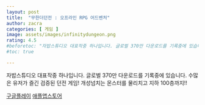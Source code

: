 ```yaml
---
layout: post
title:  "무한더던전 : 오프라인 RPG 어드벤처"
author: zacra
categories: [ 게임 ]
image: assets/images/infinitydungeon.png
rating: 4.5
#beforetoc: "자밥스튜디오 대표작중 하나입니다. 글로벌 370만 다운로드를 기록중에 있습니다."
#toc: true

---
```

자밥스튜디오 대표작중 하나입니다. 글로벌 370만 다운로드를 기록중에 있습니다.
수많은 유저가 즐긴 검증된 던전 게임! 개성넘치는 몬스터를 물리치고 지하 100층까지!!

[구글플레이](https://play.google.com/store/apps/details?id=com.sosc.firstfantasy1)
[애플앱스토어](https://apps.apple.com/kr/app/id954930583)

